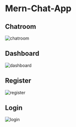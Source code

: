 # Mern-Chat-App

## Chatroom
![chatroom](https://user-images.githubusercontent.com/63992657/97398685-d6948f80-1915-11eb-968b-c30893cdc8bd.png)

## Dashboard
![dashboard](https://user-images.githubusercontent.com/63992657/97398693-d98f8000-1915-11eb-8afb-228362b51e54.png)

## Register
![register](https://user-images.githubusercontent.com/63992657/97398701-db594380-1915-11eb-8015-17c35080beb5.png)

## Login
![login](https://user-images.githubusercontent.com/63992657/97398702-dc8a7080-1915-11eb-905c-c83ee3f827af.png)
